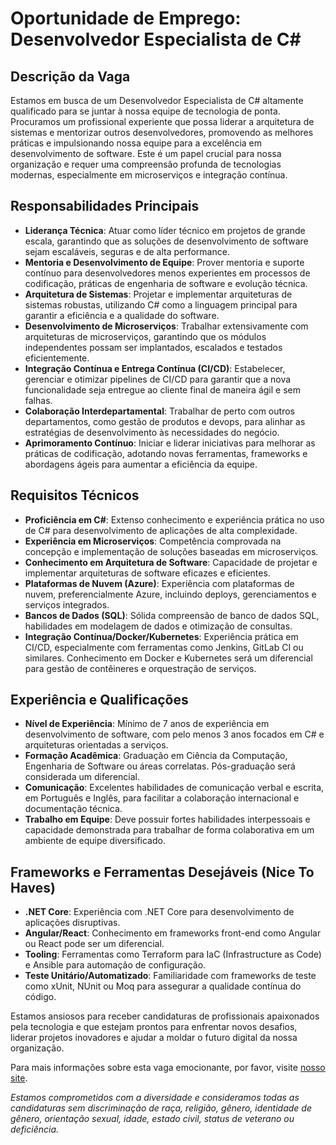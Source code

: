 # Oportunidade de Emprego: Desenvolvedor Especialista de C#

## Descrição da Vaga
Estamos em busca de um Desenvolvedor Especialista de C# altamente qualificado para se juntar à nossa equipe de tecnologia de ponta. Procuramos um profissional experiente que possa liderar a arquitetura de sistemas e mentorizar outros desenvolvedores, promovendo as melhores práticas e impulsionando nossa equipe para a excelência em desenvolvimento de software. Este é um papel crucial para nossa organização e requer uma compreensão profunda de tecnologias modernas, especialmente em microserviços e integração contínua.

## Responsabilidades Principais
- **Liderança Técnica**: Atuar como líder técnico em projetos de grande escala, garantindo que as soluções de desenvolvimento de software sejam escaláveis, seguras e de alta performance.
- **Mentoria e Desenvolvimento de Equipe**: Prover mentoria e suporte contínuo para desenvolvedores menos experientes em processos de codificação, práticas de engenharia de software e evolução técnica.
- **Arquitetura de Sistemas**: Projetar e implementar arquiteturas de sistemas robustas, utilizando C# como a linguagem principal para garantir a eficiência e a qualidade do software.
- **Desenvolvimento de Microserviços**: Trabalhar extensivamente com arquiteturas de microserviços, garantindo que os módulos independentes possam ser implantados, escalados e testados eficientemente.
- **Integração Contínua e Entrega Contínua (CI/CD)**: Estabelecer, gerenciar e otimizar pipelines de CI/CD para garantir que a nova funcionalidade seja entregue ao cliente final de maneira ágil e sem falhas.
- **Colaboração Interdepartamental**: Trabalhar de perto com outros departamentos, como gestão de produtos e devops, para alinhar as estratégias de desenvolvimento às necessidades do negócio.
- **Aprimoramento Contínuo**: Iniciar e liderar iniciativas para melhorar as práticas de codificação, adotando novas ferramentas, frameworks e abordagens ágeis para aumentar a eficiência da equipe.

## Requisitos Técnicos
- **Proficiência em C#**: Extenso conhecimento e experiência prática no uso de C# para desenvolvimento de aplicações de alta complexidade.
- **Experiência em Microserviços**: Competência comprovada na concepção e implementação de soluções baseadas em microserviços.
- **Conhecimento em Arquitetura de Software**: Capacidade de projetar e implementar arquiteturas de software eficazes e eficientes.
- **Plataformas de Nuvem (Azure)**: Experiência com plataformas de nuvem, preferencialmente Azure, incluindo deploys, gerenciamentos e serviços integrados.
- **Bancos de Dados (SQL)**: Sólida compreensão de banco de dados SQL, habilidades em modelagem de dados e otimização de consultas.
- **Integração Contínua/Docker/Kubernetes**: Experiência prática em CI/CD, especialmente com ferramentas como Jenkins, GitLab CI ou similares. Conhecimento em Docker e Kubernetes será um diferencial para gestão de contêineres e orquestração de serviços.

## Experiência e Qualificações
- **Nível de Experiência**: Mínimo de 7 anos de experiência em desenvolvimento de software, com pelo menos 3 anos focados em C# e arquiteturas orientadas a serviços.
- **Formação Acadêmica**: Graduação em Ciência da Computação, Engenharia de Software ou áreas correlatas. Pós-graduação será considerada um diferencial.
- **Comunicação**: Excelentes habilidades de comunicação verbal e escrita, em Português e Inglês, para facilitar a colaboração internacional e documentação técnica.
- **Trabalho em Equipe**: Deve possuir fortes habilidades interpessoais e capacidade demonstrada para trabalhar de forma colaborativa em um ambiente de equipe diversificado.
  
## Frameworks e Ferramentas Desejáveis (Nice To Haves)
- **.NET Core**: Experiência com .NET Core para desenvolvimento de aplicações disruptivas.
- **Angular/React**: Conhecimento em frameworks front-end como Angular ou React pode ser um diferencial.
- **Tooling**: Ferramentas como Terraform para IaC (Infrastructure as Code) e Ansible para automação de configuração.
- **Teste Unitário/Automatizado**: Familiaridade com frameworks de teste como xUnit, NUnit ou Moq para assegurar a qualidade contínua do código.

Estamos ansiosos para receber candidaturas de profissionais apaixonados pela tecnologia e que estejam prontos para enfrentar novos desafios, liderar projetos inovadores e ajudar a moldar o futuro digital da nossa organização.

Para mais informações sobre esta vaga emocionante, por favor, visite [nosso site](https://recruiter.pt/jobs). 

*Estamos comprometidos com a diversidade e consideramos todas as candidaturas sem discriminação de raça, religião, gênero, identidade de gênero, orientação sexual, idade, estado civil, status de veterano ou deficiência.*